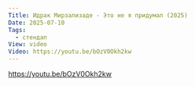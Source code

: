 ```yaml
---
Title: Идрак Мирзализаде - Это не я придумал (2025)
Date: 2025-07-10
Tags:
  - стендап
View: video
Video: https://youtu.be/bOzV0Okh2kw
---
```


https://youtu.be/bOzV0Okh2kw
